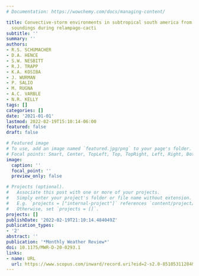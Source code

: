 ```yaml
---
# Documentation: https://wowchemy.com/docs/managing-content/

title: Convective-storm environments in subtropical south america from high-frequency
  soundings during relampago-cacti
subtitle: ''
summary: ''
authors:
- R.S. SCHUMACHER
- D.A. HENCE
- S.W. NESBITT
- R.J. TRAPP
- K.A. KOSIBA
- J. WURMAN
- P. SALIO
- M. RUGNA
- A.C. VARBLE
- N.R. KELLY
tags: []
categories: []
date: '2021-01-01'
lastmod: 2022-02-19T15:10:14-06:00
featured: false
draft: false

# Featured image
# To use, add an image named `featured.jpg/png` to your page's folder.
# Focal points: Smart, Center, TopLeft, Top, TopRight, Left, Right, BottomLeft, Bottom, BottomRight.
image:
  caption: ''
  focal_point: ''
  preview_only: false

# Projects (optional).
#   Associate this post with one or more of your projects.
#   Simply enter your project's folder or file name without extension.
#   E.g. `projects = ["internal-project"]` references `content/project/deep-learning/index.md`.
#   Otherwise, set `projects = []`.
projects: []
publishDate: '2022-02-19T21:10:14.484049Z'
publication_types:
- '2'
abstract: ''
publication: '*Monthly Weather Review*'
doi: 10.1175/MWR-D-20-0293.1
links:
- name: URL
  url: https://www.scopus.com/inward/record.uri?eid=2-s2.0-85105311284&doi=10.1175%2fMWR-D-20-0293.1&partnerID=40&md5=86d3459502d090a8d8635600b0f24123
---
```

